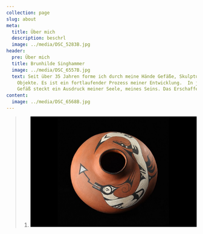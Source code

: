 ```yaml
---
collection: page
slug: about
meta:
  title: Über mich
  description: beschrl
  image: ../media/DSC_5283B.jpg
header:
  pre: Über mich
  title: Brunhilde Singhammer
  image: ../media/DSC_6557B.jpg
  text: Seit über 35 Jahren forme ich durch meine Hände Gefäße, Skulpturen und
    Objekte. Es ist ein fortlaufender Prozess meiner Entwicklung.  In jedem
    Gefäß steckt ein Ausdruck meiner Seele, meines Seins. Das Erschaffene wirkt.
content:
  image: ../media/DSC_6568B.jpg
---
```

> 1. ![Test](../media/gallerie_10.jpg "Test")